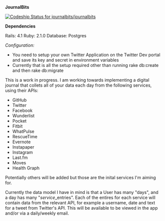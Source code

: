 **JournalBits** 

[ ![Codeship Status for journalbits/journalbits](https://www.codeship.io/projects/e0b43c80-db92-0131-5e33-32348e3cf281/status)](https://www.codeship.io/projects/24458)

**Dependencies**

Rails: 4.1
Ruby: 2.1.0
Database: Postgres

*Configuration:*

* You need to setup your own Twitter Application on the Twitter Dev portal and save its key and secret in environment variables
* Currently that is all the setup required other than running rake db:create and then rake db:migrate


This is a work in progress. I am working towards implementing a digital journal that collets all of your data each day from the following services, using their APIs:

   * GitHub
   * Twitter
   * Facebook
   * Wunderlist
   * Pocket
   * Fitbit
   * WhatPulse
   * RescueTime
   * Evernote
   * Instapaper
   * Instagram
   * Last.fm
   * Moves
   * Health Graph

Potentially others will be added but those are the inital services I'm aiming for.

Currently the data model I have in mind is that a User has many "days", and a day has many "$service$_entries". Each of the entires for each service will contain data from the relevant API, for example a username, date and text for a tweet from Twitter's API. This will be available to be viewed in the app and/or via a daily/weekly email.
